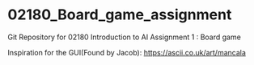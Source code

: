 # 02180_Board_game_assignment
Git Repository for 02180 Introduction to AI 
Assignment 1 : Board game

Inspiration for the GUI(Found by Jacob):
https://ascii.co.uk/art/mancala




 
